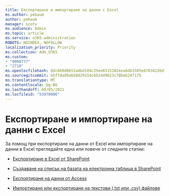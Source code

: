 ```yaml
---
title: Експортиране и импортиране на данни с Excel
ms.author: pebaum
author: pebaum
manager: scotv
ms.audience: Admin
ms.topic: article
ms.service: o365-administration
ROBOTS: NOINDEX, NOFOLLOW
localization_priority: Priority
ms.collection: Adm_O365
ms.custom:
- "9000777"
- "2718"
ms.openlocfilehash: 6dc660d0b51a4bd104c25ee8315182eea6db3385e87034226dfc759b2f556728
ms.sourcegitcommit: b5f7da89a650d2915dc652449623c78be6247175
ms.translationtype: MT
ms.contentlocale: bg-BG
ms.lasthandoff: 08/05/2021
ms.locfileid: "53978006"
---
```

# <a name="exporting-and-importing-data-with-excel"></a>Експортиране и импортиране на данни с Excel

За помощ при експортиране на данни от Excel или импортиране на данни в Excel прегледайте една или повече от следните статии:

- [Експортиране в Excel от SharePoint](https://support.office.com/client/bfb2ea48-6118-4fa9-abb6-cced9424e5d9)

- [Създаване на списък на базата на електронна таблица в SharePoint](https://support.office.com/article/Create-a-list-based-on-a-spreadsheet-380CFEB5-6E14-438E-988A-C2B9BEA574FA)

- [Експортиране на данни от Access](https://support.office.com/client/64E974E6-AE43-4301-A53E-20463655B1A9)

- [Импортиране или експортиране на текстови (.txt или .csv) файлове](https://support.office.com/client/5250ac4c-663c-47ce-937b-339e391393ba)
